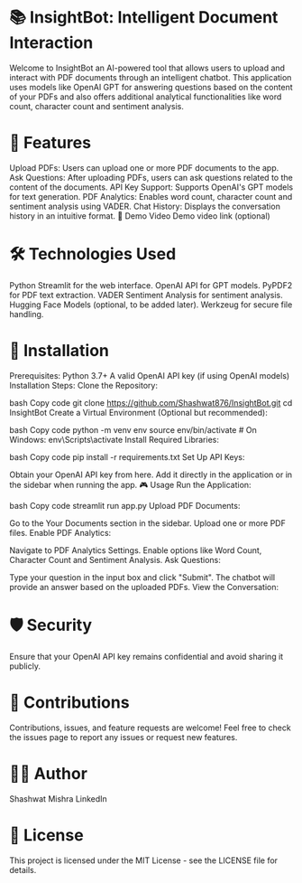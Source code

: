 # 📚 InsightBot: Intelligent Document Interaction

Welcome to InsightBot an AI-powered tool that allows users to upload and interact with PDF documents through an intelligent chatbot. This application uses models like OpenAI GPT for answering questions based on the content of your PDFs and also offers additional analytical functionalities like word count, character count and sentiment analysis.

# 🚀 Features

Upload PDFs: Users can upload one or more PDF documents to the app.
Ask Questions: After uploading PDFs, users can ask questions related to the content of the documents.
API Key Support: Supports OpenAI's GPT models for text generation.
PDF Analytics: Enables word count, character count and sentiment analysis using VADER.
Chat History: Displays the conversation history in an intuitive format.
📂 Demo Video
Demo video link (optional)

# 🛠️ Technologies Used

Python
Streamlit for the web interface.
OpenAI API for GPT models.
PyPDF2 for PDF text extraction.
VADER Sentiment Analysis for sentiment analysis.
Hugging Face Models (optional, to be added later).
Werkzeug for secure file handling.

# 📝 Installation
Prerequisites:
Python 3.7+
A valid OpenAI API key (if using OpenAI models)
Installation Steps:
Clone the Repository:

bash
Copy code
git clone https://github.com/Shashwat876/InsightBot.git
cd InsightBot
Create a Virtual Environment (Optional but recommended):

bash
Copy code
python -m venv env
source env/bin/activate    # On Windows: env\Scripts\activate
Install Required Libraries:

bash
Copy code
pip install -r requirements.txt
Set Up API Keys:

Obtain your OpenAI API key from here.
Add it directly in the application or in the sidebar when running the app.
🎮 Usage
Run the Application:

bash
Copy code
streamlit run app.py
Upload PDF Documents:

Go to the Your Documents section in the sidebar.
Upload one or more PDF files.
Enable PDF Analytics:

Navigate to PDF Analytics Settings.
Enable options like Word Count, Character Count and Sentiment Analysis.
Ask Questions:

Type your question in the input box and click "Submit".
The chatbot will provide an answer based on the uploaded PDFs.
View the Conversation:


# 🛡️ Security
Ensure that your OpenAI API key remains confidential and avoid sharing it publicly.

# 🤝 Contributions
Contributions, issues, and feature requests are welcome! Feel free to check the issues page to report any issues or request new features.

# 🧑‍💻 Author
Shashwat Mishra
LinkedIn

# 📜 License
This project is licensed under the MIT License - see the LICENSE file for details.

